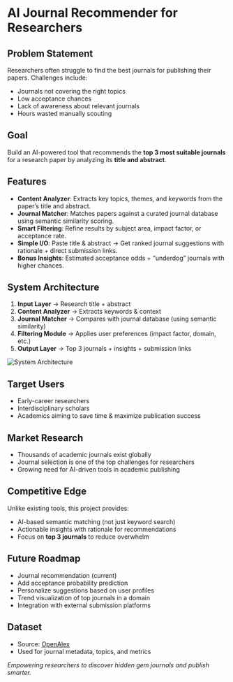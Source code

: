 # AI Journal Recommender for Researchers

##  Problem Statement

Researchers often struggle to find the best journals for publishing their papers. Challenges include:

* Journals not covering the right topics
* Low acceptance chances
* Lack of awareness about relevant journals
* Hours wasted manually scouting

##  Goal

Build an AI-powered tool that recommends the **top 3 most suitable journals** for a research paper by analyzing its **title and abstract**.

##  Features

* **Content Analyzer**: Extracts key topics, themes, and keywords from the paper’s title and abstract.
* **Journal Matcher**: Matches papers against a curated journal database using semantic similarity scoring.
* **Smart Filtering**: Refine results by subject area, impact factor, or acceptance rate.
* **Simple I/O**: Paste title & abstract → Get ranked journal suggestions with rationale + direct submission links.
* **Bonus Insights**: Estimated acceptance odds + “underdog” journals with higher chances.

##  System Architecture

1. **Input Layer** → Research title + abstract
2. **Content Analyzer** → Extracts keywords & context
3. **Journal Matcher** → Compares with journal database (using semantic similarity)
4. **Filtering Module** → Applies user preferences (impact factor, domain, etc.)
5. **Output Layer** → Top 3 journals + insights + submission links

![System Architecture](./assets/system_architecture.png) <!-- Replace with your diagram path if available -->

##  Target Users

* Early-career researchers
* Interdisciplinary scholars
* Academics aiming to save time & maximize publication success

##  Market Research

* Thousands of academic journals exist globally
* Journal selection is one of the top challenges for researchers
* Growing need for AI-driven tools in academic publishing

##  Competitive Edge

Unlike existing tools, this project provides:

* AI-based semantic matching (not just keyword search)
* Actionable insights with rationale for recommendations
* Focus on **top 3 journals** to reduce overwhelm

##  Future Roadmap

*  Journal recommendation (current)
*  Add acceptance probability prediction
*  Personalize suggestions based on user profiles
*  Trend visualization of top journals in a domain
*  Integration with external submission platforms

##  Dataset

* Source: [OpenAlex](https://docs.openalex.org/)
* Used for journal metadata, topics, and metrics


 *Empowering researchers to discover hidden gem journals and publish smarter.*
